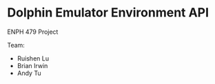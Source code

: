 Dolphin Emulator Environment API
========

ENPH 479 Project

Team:
* Ruishen Lu
* Brian Irwin
* Andy Tu
